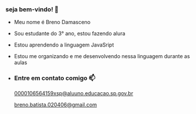 ### seja bem-vindo! 👋

- Meu nome é Breno Damasceno
- Sou estudante do 3° ano, estou fazendo alura
- Estou aprendendo a linguagem JavaSript
- Estou me organizando e me desenvolvendo nessa linguagem durante as aulas

- ### Entre em contato comigo 📫

  0000106564159xsp@aluuno.educacao.sp.gov.br
  
  breno.batista.020406@gmail.com
